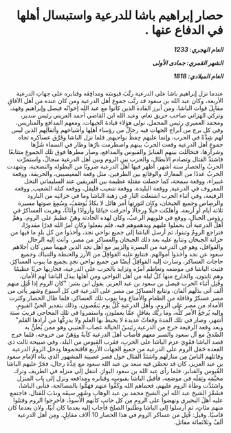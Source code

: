 <h1 dir="rtl">حصار إبراهيم باشا للدرعية واستبسال أهلها في الدفاع عنها .</h1>

<h5 dir="rtl">العام الهجري:  1233

الشهر القمري: جمادى الأولى

العام الميلادي: 1818</h5>

<p dir="rtl">عندما نزل إبراهيم باشا على الدرعية رتَّبَ قبوسَه ومدافِعَه وقنابره على جهاتِ الدرعية الأربعة، وكان عبد الله بن سعود قد رتَّب جموع أهل الدرعية ومن كان عنده من أهل الآفاقِ مقابِلَ قوات الباشا، ومن أبرز القادة الذين كانوا مع عبد الله إخوانُه فيصل وإبراهيم وفهد، وتركي الهزاني صاحب حريق نعام، وعبد الله ابن القاضي أحمد العريني رئيس سدير، ومحمد العميري رئيس المحمل، تولى هؤلاء قيادةَ الجبهات، ومعهم المدافع والمتاريس، وفي كل برج من أبراج الجهات فيه رجالٌ من رؤساء أهلِها وأشياخهم وأثقالِهم الذين ليس لهم شِدَّةٌ في الحرب، وإنما عليهم حِفظُ نواحيهم, فلما نزل الباشا وفَرَّق عساكره تجاه جموعِ أهل الدرعية وقعت الحربُ بينهم واضطرمت نارُها وطار في السماء شَرُّها وشرارها، فتخاللت بينهم القنابرُ والقبوس والمدافع، وصار مطرها فوق تلك الجموعِ متتابعًا فاشتدَّ القتال وتصادم الأبطال، والحرب بين الروم وبين أهل الدرعية سجالٌ، واستمرَّت الحربُ والحصار ستة أشهر، أظهر فيها أهلُ الدرعية ضروبًا من البطولة والتضحية، وشهدت الحربُ عددًا من المعارك والوقائع بين الطرفين، مثل وقعة المغيصيبي، والحريقة، ووقعة غبيراء، ووقعة سمحة، كما حصلت مقتلة عظيمة بين الفريقين عند السليماني النخل المعروف في الدرعية, ووقعة البليدة، ووقعة شعيب قليقل، ووقعة كتلة الشعيب, ووقعة الرفيعة، وفي أثناء الحرب اشتعلت النار في زهبة الباشا وما في خزائنِه من البارود والرصاص وجميع الجيخان، وكان لثورتها أمر هائل لا يكادُ يُوصَفُ، وسُمِعَ صوتها مسيرة ثلاثة أيام أو أربعة، وأهلكت خيلًا ورجالًا وأحرقت خيامًا وأزوادًا وأثاثًا، وهربت العساكرُ في رؤوس الجبال، ووقع في قلوبِهم الرعبُ، وكان لهذه الحادثة وهَنٌ عظيمٌ على الروم، وهمَّ أهلُ الدرعية أن يحملوا عليهم ويدهموهم فيه، فلم يفعلوا وكان أمرُ الله قدرًا مقدورًا، فتراجع الرومُ وثبتوا، ثم أرسل الباشا إلى جميع نواحي نجد، وأخذوا من كل بلدٍ ما فيها من خزانة الجبخان وتتابع عليه بعد ذلك الجبخان والعساكر من مصر، وأتت إليه الرجال والقوافل، وهو في الدرعية من البصرة والزبير مع أهل نجد الذين فيهما ممن كان أجلاهم سعود عن نجد وأخذوا أموالهم. فتتابع عليه القوافِلُ من الأرز والحنطة والتنباك وجميع حاجات العساكر، وسارت إليه القوافِلُ أيضًا من جميع نواحي نجدٍ بجميع ما ينوب العساكِرُ، فثبت الباشا في موضعه وتعاظم أمرُه وتزايد بالحرب على الدرعية، فحاربها حربًا عظيمًا وهم ثابتون، والخارج منها كلَّ ليلة من أهل النواحي ومن أهلها يبذل الباشا لهم الأمان، وقُتِل أثناء الحرب فيصل بن سعود بن عبد العزيز. يقول ابن بشر: "كان الروم إذا قُتِل منهم ألف أتى بدَلَهم ألفان، وتتابع العساكِرُ من مصر على الدرعية في كل أسبوع وشهر يأتي من مصر عسكرٌ وقافلة من الطعام والأمتاع وما ينوب تلك العساكر، فلما طال الحصار وكثرت الأمداد من مصر على الروم، وأهل الدرعيةِ كُلَّ يوم يَنقُصون، وذلك بتقدير الحيِّ القيومِ، وإليه يُرجَعُ الأمر كلُّه، وما ربُّك بغافلٍ عمَّا يعملون، واستمروا في تلك المحاجي قريبَ ستة أشهر، وصار في تلك المدة وقعاتٌ عديدة لا يحيطُ بها العلم ولا يدرِكُها من أرادها القلم" وبعد وقعة الرفيعة خرج من الدرعية رئيسُ الخيالة غصاب العتيبي وهو ممن يُظَنُّ به الصِّدقُ مع آل سعود والصبر معهم فأصاب أهلَ الدرعية كآبةٌ ووَهَنٌ من خروجه، فلما خرج قصد الباشا فقَوِيَ عزم الباشا على الحربِ، فقرب القبوس من البلد، وفي صبيحة ثالث ذي القعدة حَمَل الروم على الدرعية من جميع الجهات الأربع فاقتحموها ودخل الرومُ الدرعية وقاتلهم الناسُ مِن منازلهم واشتَدَّ القتال حول قصر غصيبة المشهور الذي بناه الإمام سعود بن عبد العزيز، كان قد تحصَّن فيه سعد بن عبد الله سعود مع عِدَّة رجال، فجَرَّ عليهم الباشا القُبوس والقنابر، فلما رأى عبد الله بن سعود البوارَ، انتقل إلى منزلِه في الطريف وترك مخيَّمَه وثِقلَه في موضعِه، فأقبل الباشا بقبوسه وقنابره ومدافعه ونزل إلى باب المنزل واشتَدَّت وطأة الروم عليهم، فحماهم الله وكَفُّوا عنهم فهَمُّوا بالمصالحة، فتأبى الباشا، فشَمَّرَ الشيخ عبد الله ابن الشيخ محمد بن عبد الوهاب وشَهَر سيفَه وندَبَ للقتال، فاجتمع عليه أهلُ البجيري ونهضوا على الرومِ مِن كل جانب كأنهم الأسودُ، فأخرجوا الروم وقتلوا منهم مئاتٍ، ثم أرسلوا إلى الباشا وطلبوا الصلحَ فأجاب إليه بعدما كان آبيًا، ولان بعدما كان قاسيًا. وقيل: قُتِل من عساكر الروم في هذا الحصار 10 آلاف مقاتِلٍ، ومِن أهل الدرعية ألفٌ وثلاثمائة مقاتل.</p></br>
